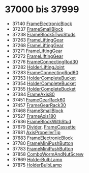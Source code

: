 # 37000 bis 37999
- 37140 [FrameElectronicBlock](Elements/FrameElectronicBlock.md)
- 37237 [FrameSmallBlock](Elements/FrameSmallBlock.md)
- 37238 [FrameBlock5TwoStuds](Elements/FrameBlock5TwoStuds.md)
- 37263 [FrameLiftingGear](Elements/FrameLiftingGear.md)
- 37268 [FrameLiftingGear](Elements/FrameLiftingGear.md)
- 37271 [FrameLiftingGear](Elements/FrameLiftingGear.md)
- 37272 [FrameLiftingGear](Elements/FrameLiftingGear.md)
- 37276 [FrameConnectingRod30](Elements/FrameConnectingRod30.md)
- 37282 [HolderLiftingJoint](Elements/HolderLiftingJoint.md)
- 37283 [FrameConnectingRod60](Elements/FrameConnectingRod60.md)
- 37353 [HolderCompleteBucket](Elements/HolderCompleteBucket.md)
- 37354 [HolderCompleteBucket](Elements/HolderCompleteBucket.md)
- 37355 [HolderCompleteBucket](Elements/HolderCompleteBucket.md)
- 37384 [FrameAxis80](Elements/FrameAxis80.md)
- 37451 [FrameGearRack60](Elements/FrameGearRack60.md)
- 37457 [FrameGearRack30](Elements/FrameGearRack30.md)
- 37468 [FrameSmallBlock](Elements/FrameSmallBlock.md)
- 37527 [FrameAxis180](Elements/FrameAxis180.md)
- 37636 [FrameBlockWithStud](Elements/FrameBlockWithStud.md)
- 37679 [Divider](ModelBase/Divider.md), [FrameCassette](Elements/FrameCassette.md)
- 37681 [AxisPropellerTip](Elements/AxisPropellerTip.md)
- 37683 [FrameElectronicBlock](Elements/FrameElectronicBlock.md)
- 37780 [FrameMiniPushButton](Elements/FrameMiniPushButton.md)
- 37783 [FrameMiniPushButton](Elements/FrameMiniPushButton.md)
- 37858 [ComboWormAndNutScrew](Elements/ComboWormAndNutScrew.md)
- 37869 [HolderBulbLamp](Elements/HolderBulbLamp.md)
- 37875 [HolderBulbLamp](Elements/HolderBulbLamp.md)